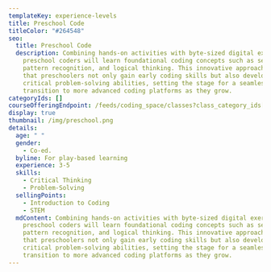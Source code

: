 ```yaml
---
templateKey: experience-levels
title: Preschool Code
titleColor: "#264548"
seo:
  title: Preschool Code
  description: Combining hands-on activities with byte-sized digital exercises,
    preschool coders will learn foundational coding concepts such as sequencing,
    pattern recognition, and logical thinking. This innovative approach ensures
    that preschoolers not only gain early coding skills but also develop
    critical problem-solving abilities, setting the stage for a seamless
    transition to more advanced coding platforms as they grow.
categoryIds: []
courseOfferingEndpoint: /feeds/coding_space/classes?class_category_ids[]=47
display: true
thumbnail: /img/preschool.png
details:
  age: " "
  gender:
    - Co-ed.
  byline: For play-based learning
  experience: 3-5
  skills:
    - Critical Thinking
    - Problem-Solving
  sellingPoints:
    - Introduction to Coding
    - STEM
  mdContent: Combining hands-on activities with byte-sized digital exercises,
    preschool coders will learn foundational coding concepts such as sequencing,
    pattern recognition, and logical thinking. This innovative approach ensures
    that preschoolers not only gain early coding skills but also develop
    critical problem-solving abilities, setting the stage for a seamless
    transition to more advanced coding platforms as they grow.
---
```

